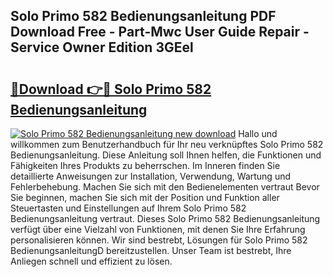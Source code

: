 ## Solo Primo 582 Bedienungsanleitung PDF Download Free - Part-Mwc User Guide Repair - Service Owner Edition 3GEel

# <h2><a href="http://df41w20.blite.top/?on=Solo+Primo+582+Bedienungsanleitung">🔗Download 👉🔴 Solo Primo 582 Bedienungsanleitung</a></h2>

[![Solo Primo 582 Bedienungsanleitung new download](https://i.imgur.com/lujVjoI.png)](http://df41w20.blite.top/?on=Solo+Primo+582+Bedienungsanleitung)
Hallo und willkommen zum Benutzerhandbuch für Ihr neu verknüpftes Solo Primo 582 Bedienungsanleitung. Diese Anleitung soll Ihnen helfen, die Funktionen und Fähigkeiten Ihres Produkts zu beherrschen. Im Inneren finden Sie detaillierte Anweisungen zur Installation, Verwendung, Wartung und Fehlerbehebung. Machen Sie sich mit den Bedienelementen vertraut Bevor Sie beginnen, machen Sie sich mit der Position und Funktion aller Steuertasten und Einstellungen auf Ihrem Solo Primo 582 Bedienungsanleitung vertraut. Dieses Solo Primo 582 Bedienungsanleitung verfügt über eine Vielzahl von Funktionen, mit denen Sie Ihre Erfahrung personalisieren können. Wir sind bestrebt, Lösungen für Solo Primo 582 BedienungsanleitungD bereitzustellen. Unser Team ist bestrebt, Ihre Anliegen schnell und effizient zu lösen.
